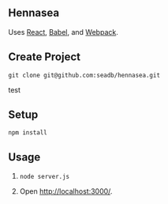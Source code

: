 Hennasea
---

Uses [React](https://facebook.github.io/react/), [Babel](http://babeljs.io/), and [Webpack](http://webpack.github.io/).


Create Project
---
```
git clone git@github.com:seadb/hennasea.git
```
test

Setup
---

```
npm install
```


Usage
---

1. `node server.js`

2. Open [http://localhost:3000/](http://localhost:3000/).
